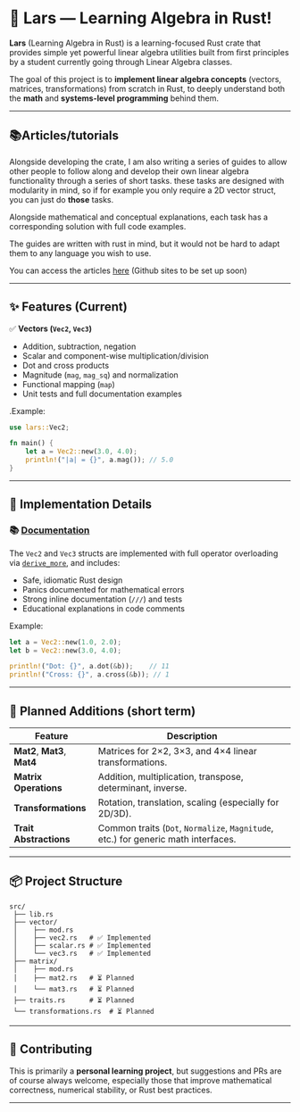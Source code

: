 # 🧮 Lars — Learning Algebra in Rust!

**Lars** (Learning Algebra in Rust) is a learning-focused Rust crate that provides simple yet powerful linear algebra utilities built from first principles by a student currently going through Linear Algebra classes.

The goal of this project is to **implement linear algebra concepts** (vectors, matrices, transformations) from scratch in Rust, to deeply understand both the **math** and **systems-level programming** behind them.

--- 
## 📚Articles/tutorials
Alongside developing the crate, I am also writing a series of guides to allow other people to follow along and develop their own linear algebra functionality through a series of short tasks. these tasks are designed with modularity in mind, so if for example you only require a 2D vector struct, you can just do **those** tasks.

Alongside mathematical and conceptual explanations, each task has a corresponding solution with full code examples.

The guides are written with rust in mind, but it would not be hard to adapt them to any language you wish to use.

You can access the articles [here](/guides/vec2_guide.md) (Github sites to be set up soon)

---

## ✨ Features (Current)

✅ **Vectors (`Vec2`, `Vec3`)**
- Addition, subtraction, negation
- Scalar and component-wise multiplication/division
- Dot and cross products
- Magnitude (`mag`, `mag_sq`) and normalization
- Functional mapping (`map`)
- Unit tests and full documentation examples

.Example:
```rust
use lars::Vec2;

fn main() {
    let a = Vec2::new(3.0, 4.0);
    println!("|a| = {}", a.mag()); // 5.0
}
```


---

## 🔧 Implementation Details

### 📚 [Documentation](https://jcooper-bit.github.io/lars/lars)

The `Vec2` and `Vec3` structs are implemented with full operator overloading via [`derive_more`](https://crates.io/crates/derive_more), and includes:
- Safe, idiomatic Rust design
- Panics documented for mathematical errors
- Strong inline documentation (`///`) and tests
- Educational explanations in code comments

Example:
```rust
let a = Vec2::new(1.0, 2.0);
let b = Vec2::new(3.0, 4.0);

println!("Dot: {}", a.dot(&b));    // 11
println!("Cross: {}", a.cross(&b)); // 1
```

---

## 🧱 Planned Additions (short term)


| Feature | Description |
|----------|--------------|
| **Mat2**, **Mat3**, **Mat4** | Matrices for 2×2, 3×3, and 4×4 linear transformations. |
| **Matrix Operations** | Addition, multiplication, transpose, determinant, inverse. |
| **Transformations** | Rotation, translation, scaling (especially for 2D/3D). |
| **Trait Abstractions** | Common traits (`Dot`, `Normalize`, `Magnitude`, etc.) for generic math interfaces. |

---


## 📦 Project Structure

```
src/
 ├── lib.rs
 ├── vector/
 │    ├── mod.rs
 │    ├── vec2.rs   # ✅ Implemented
 │    ├── scalar.rs # ✅ Implemented
 │    └── vec3.rs   # ✅ Implemented
 ├── matrix/
 │    ├── mod.rs
 │    ├── mat2.rs   # ⏳ Planned
 │    └── mat3.rs   # ⏳ Planned
 ├── traits.rs      # ⏳ Planned
 └── transformations.rs  # ⏳ Planned
```

---

## 🤝 Contributing

This is primarily a **personal learning project**, but suggestions and PRs are of course always welcome,  especially those that improve mathematical correctness, numerical stability, or Rust best practices.

---

